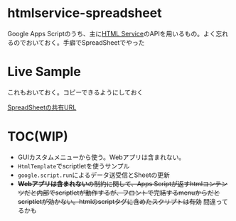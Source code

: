 # htmlservice-spreadsheet
Google Apps Scriptのうち、主に[HTML Service](https://developers.google.com/apps-script/reference/html?hl=en)のAPIを用いるもの。よく忘れるのでおいておく。手癖でSpreadSheetでやった

# Live Sample
これもおいておく。コピーできるようにしておく

[SpreadSheetの共有URL](https://docs.google.com/spreadsheets/d/1vC-9rMg6YJMziMn1D0Yf1x2bMBMspmTIeahTerIg7fI/edit?usp=sharing)

# TOC(WIP)
- GUIカスタムメニューから使う。Webアプリは含まれない。
- `HtmlTemplate`でscriptletを使うサンプル
- `google.script.run`によるデータ送受信とSheetの更新
- ~~**Webアプリは含まれない**の制約に関して、Apps Scriptが返すhtmlコンテンツだと内部でscriptletが動作するが、フロントで完結するmenuからだとscriptletが効かない。htmlのscriptタグに含めたスクリプトは有効~~ 間違ってるかも
